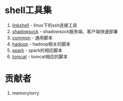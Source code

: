 # shell工具集

1. [linkshell](./linkshell) - linux下的ssh连接工具
2. [shadowsock](./shadowsock) - shadowsock服务端、客户端快速部署
3. [common](./common) - 通用脚本
4. [hadoop](./hadoop) - hadoop相关的脚本
5. [spark](./spark) - spark的相应脚本
6. [tomcat](./tomcat) - tomcat相应的脚本

# 贡献者
1. memorylorry